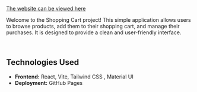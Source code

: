 <a href ="https://mohini17o3.github.io/ShoppingCart/">The website can be viewed here   </a>

<p>Welcome to the Shopping Cart project! This simple application allows users to browse products, add them to their shopping cart, and manage their purchases. It is designed to provide a clean and user-friendly interface.
</p> <br>

## Technologies Used

- **Frontend:** React, Vite, Tailwind CSS , Material UI
- **Deployment:** GitHub Pages





